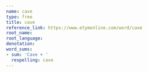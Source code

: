 ```yaml
---
name: cave
type: free
title: cave
reference_link: https://www.etymonline.com/word/cave
root_name: 
root_language: 
denotation: 
word_sums:
- sum: 'Cave + '
  respelling: cave
---
```

